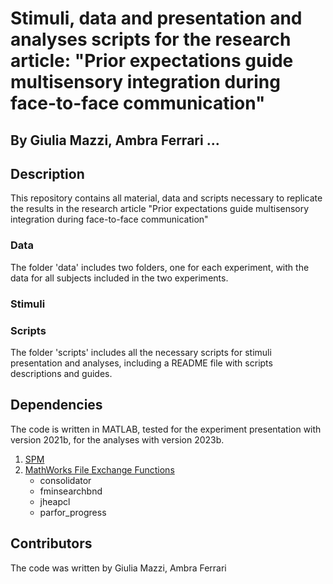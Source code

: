 # Stimuli, data and presentation and analyses scripts for the research article: "Prior expectations guide multisensory integration during face-to-face communication"
## By Giulia Mazzi, Ambra Ferrari ...

## Description
This repository contains all material, data and scripts necessary to replicate the results in the research article "Prior expectations guide multisensory integration during face-to-face communication"

### Data
The folder 'data' includes two folders, one for each experiment, with the data for all subjects included in the two experiments.

### Stimuli

### Scripts
The folder 'scripts' includes all the necessary scripts for stimuli presentation and analyses, including a README file with scripts descriptions and guides.

## Dependencies
The code is written in MATLAB, tested for the experiment presentation with version 2021b, for the analyses with version 2023b.

1. [SPM](https://www.fil.ion.ucl.ac.uk/spm/)
2. [MathWorks File Exchange Functions](https://uk.mathworks.com/matlabcentral/fileexchange/?s_tid=gn_mlc_fx)
   * consolidator
   * fminsearchbnd
   * jheapcl
   * parfor_progress

## Contributors
The code was written by Giulia Mazzi, Ambra Ferrari 
